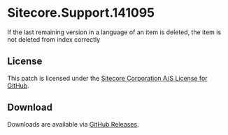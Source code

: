 # Sitecore.Support.141095
If the last remaining version in a language of an item is deleted, the item is not deleted from index correctly

## License  
This patch is licensed under the [Sitecore Corporation A/S License for GitHub](https://github.com/sitecoresupport/Sitecore.Support.141095/blob/master/LICENSE).  

## Download  
Downloads are available via [GitHub Releases](https://github.com/sitecoresupport/Sitecore.Support.141095/releases).  
